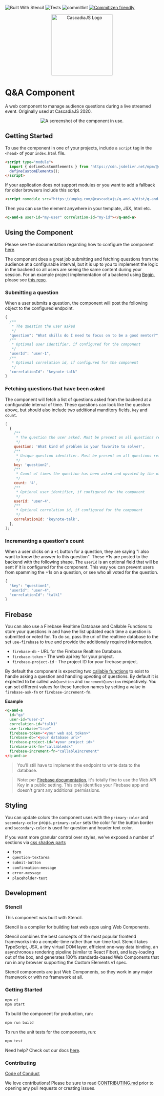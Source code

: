 ![Built With Stencil](https://img.shields.io/badge/-Built%20With%20Stencil-16161d.svg?logo=data%3Aimage%2Fsvg%2Bxml%3Bbase64%2CPD94bWwgdmVyc2lvbj0iMS4wIiBlbmNvZGluZz0idXRmLTgiPz4KPCEtLSBHZW5lcmF0b3I6IEFkb2JlIElsbHVzdHJhdG9yIDE5LjIuMSwgU1ZHIEV4cG9ydCBQbHVnLUluIC4gU1ZHIFZlcnNpb246IDYuMDAgQnVpbGQgMCkgIC0tPgo8c3ZnIHZlcnNpb249IjEuMSIgaWQ9IkxheWVyXzEiIHhtbG5zPSJodHRwOi8vd3d3LnczLm9yZy8yMDAwL3N2ZyIgeG1sbnM6eGxpbms9Imh0dHA6Ly93d3cudzMub3JnLzE5OTkveGxpbmsiIHg9IjBweCIgeT0iMHB4IgoJIHZpZXdCb3g9IjAgMCA1MTIgNTEyIiBzdHlsZT0iZW5hYmxlLWJhY2tncm91bmQ6bmV3IDAgMCA1MTIgNTEyOyIgeG1sOnNwYWNlPSJwcmVzZXJ2ZSI%2BCjxzdHlsZSB0eXBlPSJ0ZXh0L2NzcyI%2BCgkuc3Qwe2ZpbGw6I0ZGRkZGRjt9Cjwvc3R5bGU%2BCjxwYXRoIGNsYXNzPSJzdDAiIGQ9Ik00MjQuNywzNzMuOWMwLDM3LjYtNTUuMSw2OC42LTkyLjcsNjguNkgxODAuNGMtMzcuOSwwLTkyLjctMzAuNy05Mi43LTY4LjZ2LTMuNmgzMzYuOVYzNzMuOXoiLz4KPHBhdGggY2xhc3M9InN0MCIgZD0iTTQyNC43LDI5Mi4xSDE4MC40Yy0zNy42LDAtOTIuNy0zMS05Mi43LTY4LjZ2LTMuNkgzMzJjMzcuNiwwLDkyLjcsMzEsOTIuNyw2OC42VjI5Mi4xeiIvPgo8cGF0aCBjbGFzcz0ic3QwIiBkPSJNNDI0LjcsMTQxLjdIODcuN3YtMy42YzAtMzcuNiw1NC44LTY4LjYsOTIuNy02OC42SDMzMmMzNy45LDAsOTIuNywzMC43LDkyLjcsNjguNlYxNDEuN3oiLz4KPC9zdmc%2BCg%3D%3D&colorA=16161d&style=flat-square) ![Tests](https://github.com/bniedermeyer/q-and-a/workflows/Tests/badge.svg) ![commitlint](https://github.com/bniedermeyer/q-and-a/workflows/commitlint/badge.svg)
[![Commitizen friendly](https://img.shields.io/badge/commitizen-friendly-brightgreen.svg)](http://commitizen.github.io/cz-cli/)

<p align="center" >
  <img src="cjs-logo.png" alt="CascadiaJS Logo" width="200" />
</p>

# Q&A Component

A web component to manage audience questions during a live streamed event. Originally used at CascadiaJS 2020.

<p align="center" >
  <img src="component-example.png" alt="A screenshot of the component in use."  />
</p>

## Getting Started

To use the component in one of your projects, include a `script` tag in the `<head>` of your `index.html` file.

```html
<script type="module">
  import { defineCustomElements } from 'https://cdn.jsdelivr.net/npm/@cascadiajs/q-and-a/loader/index.es2017.js';
  defineCustomElements();
</script>
```

If your application does not support modules or you want to add a fallback for older browsers include this script.

```html
<script nomodule src="https://unpkg.com/@cascadiajs/q-and-a/dist/q-and-a/q-and-a.js"></script>
```

Then you can use the element anywhere in your template, JSX, html etc.

```html
<q-and-a user-id="my-user" correlation-id="my-id"></q-and-a>
```

## Using the Component

Please see the documentation regarding how to configure the component [here](src/components/q-and-a/readme.md).

The component does a great job submitting and fetching questions from the audience at a configurable interval, but it is up to you to implement the logic in the backend so all users are seeing the same content during your session. For an example project implementation of a backend using [Begin](begin.com), please see [this repo](https://github.com/bniedermeyer/q-and-a-demo).

### Submitting a question

When a user submits a question, the component will post the following object to the configured endpoint.

```js
{
  /**
   * The question the user asked
   */
  "question": "What skills do I need to focus on to be a good mentor?",
  /**
   * Optional user identifier, if configured for the component
   */
  "userId": "user-1",
  /**
   * Optional correlation id, if configured for the component
   */
  "correlationId": "keynote-talk"
}
```

### Fetching questions that have been asked

The component will fetch a list of questions asked from the backend at a configurable interval of time. These questions can look like the question above, but should also include two additional manditory fields, `key` and `count`.

```js
[
  {
    /**
     * The question the user asked. Must be present on all questions retrieved from the server.
     */
    question: 'What kind of problem is your favorite to solve?',
    /**
     * Unique question identifier. Must be present on all questions retrieved from the server.
     */
    key: 'question2',
    /**
     * Count of times the question has been asked and upvoted by the other users. Must be present on all questions retrieved from the server
     */
    count: '4',
    /**
     * Optional user identifier, if configured for the component
     */
    userId: 'user-4',
    /**
     * Optional correlation id, if configured for the component
     */
    correlationId: 'keynote-talk',
  },
];
```

### Incrementing a question's count

When a user clicks on a `+1` button for a question, they are saying "I also want to know the answer to this question". These +1s are posted to the backend with the following shape. The `userId` is an optional field that will be sent if it is configured for the component. This way you can prevent users from spamming the +1s on a question, or see who all voted for the question.

```js
{
  "key": "question1",
  "userId": "user-4",
  "correlationId": "talk1"
}
```

## Firebase

You can also use a Firebase Realtime Database and Callable Functions to store your questions in and have the list updated each time a question is submitted or voted for. To do so, pass the url of the realtime database to the set `use-firebase` to true and provide the additionaly required information.

- `firebase-db` - URL for the Firebase Realtime Database.
- `firebase-token` - The web api key for your project.
- `firebase-project-id` - The project ID for your firebase project.

By default the component is expecting two [callable functions](https://firebase.google.com/docs/functions/callable) to exist to handle asking a question and handling upvoting of questions. By default it is expected to be called `askQuestion` and `incrementQuestion` respectively. You can set different values for these function names by setting a value in `firebase-ask-fn` or `firebase-increment-fn`.

**Example**

```html
<q-and-a
  id="qa"
  user-id="user-1"
  correlation-id="talk1"
  use-firebase="true"
  firebase-token="<your web api token>"
  firebase-db="<your database url>"
  firebase-project-id="<your project id>"
  firebase-ask-fn="callableAsk"
  firebase-increment-fn="callableIncrement"
</q-and-a>
```

> You'll still have to implement the endpoint to write data to the database.

> Note: per [Firebase documentation](https://firebase.google.com/docs/projects/api-keys), it's totally fine to use the Web API Key in a public setting. This only identifies your Firebase app and doesn't grant any additional permissions.

## Styling

You can update colors the component uses with the `primary-color` and `secondary-color` props.
`primary-color` sets the color for the button border and `secondary-color` is used for question and header text color.

If you want more granular control over styles, we've exposed a number of sections via [css shadow parts](https://css-tricks.com/styling-in-the-shadow-dom-with-css-shadow-parts/)

- `form`
- `question-textarea`
- `submit-button`
- `confirmation-message`
- `error-message`
- `placeholder-text`

## Development

### Stencil

This component was built with Stencil.

Stencil is a compiler for building fast web apps using Web Components.

Stencil combines the best concepts of the most popular frontend frameworks into a compile-time rather than run-time tool. Stencil takes TypeScript, JSX, a tiny virtual DOM layer, efficient one-way data binding, an asynchronous rendering pipeline (similar to React Fiber), and lazy-loading out of the box, and generates 100% standards-based Web Components that run in any browser supporting the Custom Elements v1 spec.

Stencil components are just Web Components, so they work in any major framework or with no framework at all.

### Getting Started

```bash
npm ci
npm start
```

To build the component for production, run:

```bash
npm run build
```

To run the unit tests for the components, run:

```bash
npm test
```

Need help? Check out our docs [here](https://stenciljs.com/docs/my-first-component).

### Contributing

[Code of Conduct](https://2020.cascadiajs.com/coc)

We love contributions! Please be sure to read [CONTRIBUTING.md](CONTRIBUTING.md) prior to opening any pull requests or creating issues.
